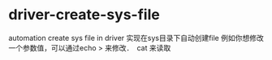 # driver-create-sys-file
automation create sys file in driver
实现在sys目录下自动创建file
例如你想修改一个参数值，可以通过echo > 来修改．　cat 来读取
